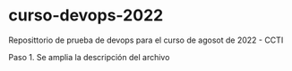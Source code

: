 # curso-devops-2022
Reposittorio de prueba de devops para el curso de agosot de 2022 - CCTI

Paso 1. Se amplia la descripción del archivo

